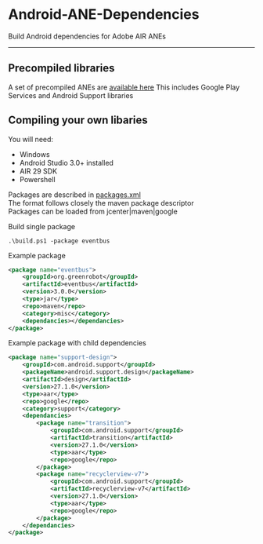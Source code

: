 # Android-ANE-Dependencies

Build Android dependencies for Adobe AIR ANEs

-------------

## Precompiled libraries
A set of precompiled ANEs are [available here](https://github.com/tuarua/Android-ANE-Dependencies/tree/master/anes) This includes Google Play Services and Android Support libraries

## Compiling your own libaries

You will need:
- Windows
- Android Studio 3.0+ installed
- AIR 29 SDK
- Powershell

Packages are described in [packages.xml](https://github.com/tuarua/Android-ANE-Dependencies/tree/master/build/scripts/packages.xml)   
The format follows closely the maven package descriptor   
Packages can be loaded from jcenter|maven|google 

Build single package
````shell
.\build.ps1 -package eventbus
`````

Example package
````xml
<package name="eventbus">
    <groupId>org.greenrobot</groupId>
    <artifactId>eventbus</artifactId>
    <version>3.0.0</version>
    <type>jar</type>
    <repo>maven</repo>
    <category>misc</category>
    <dependancies></dependancies>
</package>
`````

Example package with child dependencies
````xml
<package name="support-design">
    <groupId>com.android.support</groupId>
    <packageName>android.support.design</packageName>
    <artifactId>design</artifactId>
    <version>27.1.0</version>
    <type>aar</type>
    <repo>google</repo>
    <category>support</category>
    <dependancies>
        <package name="transition">
            <groupId>com.android.support</groupId>
            <artifactId>transition</artifactId>
            <version>27.1.0</version>
            <type>aar</type>
            <repo>google</repo>
        </package>
        <package name="recyclerview-v7">
            <groupId>com.android.support</groupId>
            <artifactId>recyclerview-v7</artifactId>
            <version>27.1.0</version>
            <type>aar</type>
            <repo>google</repo>
        </package>
    </dependancies>
</package>
`````
